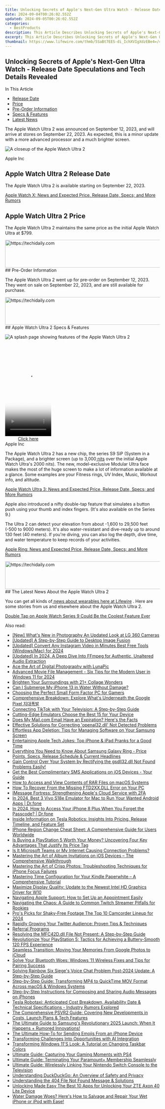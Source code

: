 ```yaml
---
title: Unlocking Secrets of Apple's Next-Gen Ultra Watch - Release Date Speculations and Tech Details Revealed
date: 2024-09-04T00:26:02.552Z
updated: 2024-09-05T00:26:02.552Z
categories:
  - BestProducts
description: This Article Describes Unlocking Secrets of Apple's Next-Gen Ultra Watch - Release Date Speculations and Tech Details Revealed
excerpt: This Article Describes Unlocking Secrets of Apple's Next-Gen Ultra Watch - Release Date Speculations and Tech Details Revealed
thumbnail: https://www.lifewire.com/thmb/5SaBt7EES-di_IchXVIgXdzEBe4=/400x300/filters:no_upscale():max_bytes(150000):strip_icc():format(webp)/Apple-Watch-Ultra-2-09592df03cf54f4092c9bb29fda96395.jpg
---
```


## Unlocking Secrets of Apple's Next-Gen Ultra Watch - Release Date Speculations and Tech Details Revealed

 In This Article 

* [ Release Date ](https://www.lifewire.com/#toc-apple-watch-ultra-2-release-date)
* [ Price ](https://www.lifewire.com/#toc-apple-watch-ultra-2-price)
* [ Pre-Order Information ](https://www.lifewire.com/#toc-pre-order-information)
* [ Specs & Features ](https://www.lifewire.com/#toc-apple-watch-ultra-2-specs--features)
* [ Latest News ](https://www.lifewire.com/#toc-the-latest-news-about-the-apple-watch-ultra-2)

 The Apple Watch Ultra 2 was announced on September 12, 2023, and will arrive at stores on September 22, 2023\. As expected, this is a minor update with a more advanced processor and a much brighter screen.  

![A closeup of the Apple Watch Ultra 2](https://www.lifewire.com/thmb/zrBe-Hwizaud_wWm3aXI7Bhc49c=/960x0/filters:no_upscale():max_bytes(200000):strip_icc():format(webp)/Apple-Watch-Ultra-2-bottom-230912-cc6598583f8142a88d2fe340be8e1f29.jpg) 

Apple Inc

##  Apple Watch Ultra 2 Release Date 

 The Apple Watch Ultra 2 is available starting on September 22, 2023.

[  Apple Watch X: News and Expected Price, Release Date, Specs; and More Rumors ](https://www.lifewire.com/apple-watch-x-8599171) 

## Apple Watch Ultra 2 Price 

 The Apple Watch Ultra 2 maintains the same price as the initial Apple Watch Ultra at $799.

<!-- affiliate ads begin -->
<a href="https://homestyler.sjv.io/c/5597632/1943647/22993" target="_top" id="1943647">
  <img src="//a.impactradius-go.com/display-ad/22993-1943647" border="0" alt="https://techidaily.com" width="728" height="90"/>
</a>
<img height="0" width="0" src="https://homestyler.sjv.io/i/5597632/1943647/22993" style="position:absolute;visibility:hidden;" border="0" />
<!-- affiliate ads end -->
## Pre-Order Information 

 The Apple Watch Ultra 2 went up for pre-order on September 12, 2023\. They went on sale on September 22, 2023, and are still available for purchase.

<!-- affiliate ads begin -->
<a href="https://aligracehair.sjv.io/c/5597632/2036501/19272" target="_top" id="2036501">
  <img src="//a.impactradius-go.com/display-ad/19272-2036501" border="0" alt="https://techidaily.com" width="728" height="90"/>
</a>
<img height="0" width="0" src="https://aligracehair.sjv.io/i/5597632/2036501/19272" style="position:absolute;visibility:hidden;" border="0" />
<!-- affiliate ads end -->
##  Apple Watch Ultra 2 Specs & Features 

![A splash page showing features of the Apple Watch Ultra 2](https://www.lifewire.com/thmb/J2xnVmBHKvmzexJJUg74cqKKpSU=/960x0/filters:no_upscale():max_bytes(200000):strip_icc():format(webp)/AppleWatchUltra2Splash-f9b010008d894bc794787c351d684285.jpg) 

<!-- affiliate ads begin -->
<span id="1770526">
					<video width="150" height="300" style="cursor:pointer"
           poster="//a.impactradius-go.com/display-clicktoplayimage/1770526.png"
           onclick="if(!this.playClicked){this.play();this.setAttribute('controls',true);this.playClicked=true;}">
	   <source src="//a.impactradius-go.com/display-ad/20702-1770526">
	   <img src="//a.impactradius-go.com/display-clicktoplayimage/1770526.png" style="border: none; height: 100%; width: 100%; object-fit: contain">
	</video>
	<div style="width:150px;text-align:center"><a href="javascript:window.open(decodeURIComponent('https%3A%2F%2Ftokenmetrics.sjv.io%2Fc%2F5597632%2F1770526%2F20702'), '_blank');void(0);">Click here</a></div>
</span>
<img height="0" width="0" src="https://imp.pxf.io/i/5597632/1770526/20702" style="position:absolute;visibility:hidden;" border="0" />
<!-- affiliate ads end -->
Apple Inc

 The Apple Watch Ultra 2 has a new chip, the series S9 SiP (System in a Package), and a brighter screen (up to 3,000[ nits](https://www.lifewire.com/understanding-nits-lumens-brightness-4125499) over the initial Apple Watch Ultra's 2000 nits). The new, model-exclusive Modular Ultra face makes the most of the huge screen to make a lot of information available at a glance. Some examples are your Fitness rings, UV Index, Music, Workout info, and altitude.

[  Apple Watch Ultra 3: News and Expected Price, Release Date, Specs; and More Rumors ](https://www.lifewire.com/apple-watch-ultra-3-8575877) 

 Apple also introduced a nifty double-tap feature that simulates a button push using your thumb and index fingers. (It's also available on the Series 9.)

 The Ultra 2 can detect your elevation from about -1,600 to 29,500 feet (-500 to 9000 meters). It's also water-resistant and dive-ready up to around 130 feet (40 meters). If you're diving, you can also log the depth, dive time, and water temperature to keep records of your activities.

[  Apple Ring: News and Expected Price, Release Date, Specs; and More Rumors ](https://www.lifewire.com/apple-ring-8600803) 

<!-- affiliate ads begin -->
<a href="https://aligracehair.sjv.io/c/5597632/1918684/19272" target="_top" id="1918684">
  <img src="//a.impactradius-go.com/display-ad/19272-1918684" border="0" alt="https://techidaily.com" width="728" height="90"/>
</a>
<img height="0" width="0" src="https://aligracehair.sjv.io/i/5597632/1918684/19272" style="position:absolute;visibility:hidden;" border="0" />
<!-- affiliate ads end -->
##  The Latest News About the Apple Watch Ultra 2 

 You can get all kinds of[ news about wearables here at Lifewire](https://www.lifewire.com/smart-watches-and-wearables-4781531) . Here are some stories from us and elsewhere about the Apple Watch Ultra 2.

[  Double Tap on Apple Watch Series 9 Could Be the Coolest Feature Ever ](https://www.lifewire.com/apple-watch-series-9-confirmed-7968679) 

<ins class="adsbygoogle"
     style="display:block"
     data-ad-format="autorelaxed"
     data-ad-client="ca-pub-7571918770474297"
     data-ad-slot="1223367746"></ins>



<ins class="adsbygoogle"
     style="display:block"
     data-ad-client="ca-pub-7571918770474297"
     data-ad-slot="8358498916"
     data-ad-format="auto"
     data-full-width-responsive="true"></ins>

<span class="atpl-alsoreadstyle">Also read:</span>
<div><ul>
<li><a href="https://fox-info.techidaily.com/new-whats-new-in-photography-an-updated-look-at-lg-360-cameras/"><u>[New] What's New in Photography  An Updated Look at LG 360 Cameras</u></a></li>
<li><a href="https://extra-information.techidaily.com/updated-a-step-by-step-guide-to-desktop-image-fusion/"><u>[Updated] A Step-by-Step Guide to Desktop Image Fusion</u></a></li>
<li><a href="https://instagram-video-recordings.techidaily.com/updated-convert-any-instagram-video-in-minutes-best-free-tools-windowsmac-for-2024/"><u>[Updated] Convert Any Instagram Video in Minutes  Best Free Tools (Windows/Mac) for 2024</u></a></li>
<li><a href="https://fox-direct.techidaily.com/updated-in-2024-a-deep-dive-into-ffmpeg-for-authentic-unaltered-audio-extraction/"><u>[Updated] In 2024, A Deep Dive Into FFmpeg for Authentic, Unaltered Audio Extraction</u></a></li>
<li><a href="https://extra-hints.techidaily.com/ace-the-art-of-digital-photography-with-lunapic/"><u>Ace the Art of Digital Photography with LunaPic</u></a></li>
<li><a href="https://on-screen-recording.techidaily.com/advanced-movie-file-management-six-tips-for-the-modern-user-in-windows-11-for-2024/"><u>Advanced Movie File Management - Six Tips for the Modern User in Windows 11 for 2024</u></a></li>
<li><a href="https://article-tips.techidaily.com/brighten-your-surroundings-with-21plus-collage-wonders/"><u>Brighten Your Surroundings with 21+ Collage Wonders</u></a></li>
<li><a href="https://techno-recovery.techidaily.com/can-i-submerge-my-iphone-13-in-water-without-damage/"><u>Can I Submerge My iPhone 13 in Water Without Damage?</u></a></li>
<li><a href="https://techno-recovery.techidaily.com/choosing-the-perfect-small-form-factor-pc-for-gamers/"><u>Choosing the Perfect Small Form Factor PC for Gamers</u></a></li>
<li><a href="https://hardware-tips.techidaily.com/comprehensive-breakdown-explore-whats-underneath-the-google-pixel/"><u>Comprehensive Breakdown: Explore What's Underneath the Google Pixel 지대폭발</u></a></li>
<li><a href="https://techno-recovery.techidaily.com/connecting-tiktok-with-your-television-a-step-by-step-guide/"><u>Connecting TikTok with Your Television: A Step-by-Step Guide</u></a></li>
<li><a href="https://screen-recording.techidaily.com/cutting-edge-emulators-choose-the-best-15-for-your-device/"><u>Cutting-Edge Emulators  Choose the Best 15 for Your Device</u></a></li>
<li><a href="https://techno-recovery.techidaily.com/does-my-mailcom-email-have-an-expiration-heres-the-facts/"><u>Does My Mail.com Email Have an Expiration? Here's the Facts</u></a></li>
<li><a href="https://techno-recovery.techidaily.com/1722872882720-effective-solutions-for-correcting-openal32dll-not-detected-problems/"><u>Effective Solutions for Correcting 'openal32.dll' Not Detected Problems</u></a></li>
<li><a href="https://techno-recovery.techidaily.com/effortless-app-deletion-tips-for-managing-software-on-your-samsung-screen/"><u>Effortless App Deletion: Tips for Managing Software on Your Samsung Screen</u></a></li>
<li><a href="https://techno-recovery.techidaily.com/entertaining-apple-tech-jokes-top-iphone-and-ipad-pranks-for-a-good-time/"><u>Entertaining Apple Tech Jokes: Top iPhone & iPad Pranks for a Good Time</u></a></li>
<li><a href="https://techno-recovery.techidaily.com/everything-you-need-to-know-about-samsung-galaxy-ring-price-points-specs-release-schedule-and-current-headlines/"><u>Everything You Need to Know About Samsung Galaxy Ring - Price Points, Specs, Release Schedule & Current Headlines</u></a></li>
<li><a href="https://techno-recovery.techidaily.com/1722886495520-gain-control-over-your-system-by-rectifying-the-gsdll32dll-not-found-problems-easily/"><u>Gain Control Over Your System by Rectifying the gsdll32.dll Not Found Problems Easily!</u></a></li>
<li><a href="https://techno-recovery.techidaily.com/get-the-best-complimentary-sms-applications-on-ios-devices-your-guide/"><u>Get the Best Complimentary SMS Applications on iOS Devices - Your Guide</u></a></li>
<li><a href="https://techno-recovery.techidaily.com/how-to-access-and-view-contents-of-rar-files-on-macos-systems/"><u>How to Access and View Contents of RAR Files on macOS Systems</u></a></li>
<li><a href="https://techno-recovery.techidaily.com/how-to-recover-from-the-missing-ftd2xxdll-error-on-your-pc/"><u>How To Recover From the Missing FTD2XX.DLL Error on Your PC</u></a></li>
<li><a href="https://techno-recovery.techidaily.com/imessage-fortress-strengthening-apples-cloud-service-with-2fa/"><u>IMessage Fortress: Strengthening Apple's Cloud Service with 2FA</u></a></li>
<li><a href="https://screen-mirror.techidaily.com/in-2024-best-3-vivo-s18e-emulator-for-mac-to-run-your-wanted-android-apps-drfone-by-drfone-android/"><u>In 2024, Best 3 Vivo S18e Emulator for Mac to Run Your Wanted Android Apps | Dr.fone</u></a></li>
<li><a href="https://iphone-unlock.techidaily.com/in-2024-how-to-access-your-iphone-8-plus-when-you-forget-the-passcode-drfone-by-drfone-ios/"><u>In 2024, How to Access Your iPhone 8 Plus When You Forget the Passcode? | Dr.fone</u></a></li>
<li><a href="https://techno-recovery.techidaily.com/inside-information-on-tesla-robotics-insights-into-pricing-release-timeline-and-feature-set/"><u>Inside Information on Tesla Robotics: Insights Into Pricing, Release Timeline, and Feature Set</u></a></li>
<li><a href="https://techno-recovery.techidaily.com/iphone-region-change-cheat-sheet-a-comprehensive-guide-for-users-worldwide/"><u>IPhone Region Change Cheat Sheet: A Comprehensive Guide for Users Worldwide</u></a></li>
<li><a href="https://techno-recovery.techidaily.com/is-buying-a-playstation-5-worth-your-money-uncovering-four-key-advantages-that-justify-its-price-tag/"><u>Is Buying a PlayStation 5 Worth Your Money? Uncovering Four Key Advantages That Justify Its Price Tag</u></a></li>
<li><a href="https://techno-recovery.techidaily.com/is-it-microsoft-teams-or-my-internet-causing-connection-problems/"><u>Is It Microsoft Teams or My Internet Causing Connection Problems?</u></a></li>
<li><a href="https://techno-recovery.techidaily.com/mastering-the-art-of-album-invitations-on-ios-devices-the-comprehensive-walkthrough/"><u>Mastering the Art of Album Invitations on iOS Devices – The Comprehensive Walkthrough</u></a></li>
<li><a href="https://techno-recovery.techidaily.com/mastering-the-art-of-crisp-photos-troubleshooting-techniques-for-iphone-focus-failures/"><u>Mastering the Art of Crisp Photos: Troubleshooting Techniques for iPhone Focus Failures</u></a></li>
<li><a href="https://techno-recovery.techidaily.com/mastering-time-configuration-for-your-kindle-paperwhite-a-comprehensive-tutorial/"><u>Mastering Time Configuration for Your Kindle Paperwhite – A Comprehensive Tutorial</u></a></li>
<li><a href="https://network-issues.techidaily.com/maximize-display-quality-update-to-the-newest-intel-hd-graphics-driver-for-w10/"><u>Maximize Display Quality: Update to the Newest Intel HD Graphics Driver for W10</u></a></li>
<li><a href="https://techno-recovery.techidaily.com/navigating-apple-support-how-to-set-up-an-appointment-easily/"><u>Navigating Apple Support: How to Set Up an Appointment Easily</u></a></li>
<li><a href="https://techno-recovery.techidaily.com/navigating-the-chaos-a-guide-to-common-twitch-streamer-pitfalls-for-rookies/"><u>Navigating the Chaos: A Guide to Common Twitch Streamer Pitfalls for Rookies</u></a></li>
<li><a href="https://extra-guidance.techidaily.com/pros-picks-for-shaky-free-footage-the-top-10-camcorder-lineup-for-2024/"><u>Pro's Picks for Shaky-Free Footage  The Top 10 Camcorder Lineup for 2024</u></a></li>
<li><a href="https://techno-recovery.techidaily.com/rapidly-growing-your-twitter-audience-proven-tips-and-techniques/"><u>Rapidly Growing Your Twitter Audience: Proven Tips & Techniques</u></a></li>
<li><a href="https://techno-recovery.techidaily.com/referral-programs/"><u>Referral Programs</u></a></li>
<li><a href="https://techno-recovery.techidaily.com/resolving-the-mfc42ddll-file-not-present-a-step-by-step-guide/"><u>Resolving the MFC42D.dll File Not Present: A Step-by-Step Guide</u></a></li>
<li><a href="https://techno-recovery.techidaily.com/revolutionize-your-playstation-5-tactics-for-achieving-a-buttery-smooth-120-fps-experience/"><u>Revolutionize Your PlayStation 5: Tactics for Achieving a Buttery-Smooth 120 FPS Experience</u></a></li>
<li><a href="https://techno-recovery.techidaily.com/seamless-transition-moving-your-memories-from-google-photos-to-icloud/"><u>Seamless Transition: Moving Your Memories From Google Photos to iCloud</u></a></li>
<li><a href="https://common-error.techidaily.com/solve-your-bluetooth-woes-windows-11-wireless-fixes-and-tips-for-pairing-success/"><u>Solve Your Bluetooth Woes: Windows ˈ11 Wireless Fixes and Tips for Pairing Success</u></a></li>
<li><a href="https://sound-issues.techidaily.com/solving-rainbow-six-sieges-voice-chat-problem-post-2024-update-a-step-by-step-guide/"><u>Solving Rainbow Six Siege's Voice Chat Problem Post-2024 Update: A Step-by-Step Guide</u></a></li>
<li><a href="https://tech-revival.techidaily.com/step-by-step-guide-transforming-mp4-to-quicktime-mov-format-across-macos-and-windows-systems/"><u>Step-by-Step Guide: Transforming MP4 to QuickTime MOV Format Across macOS & Windows Systems</u></a></li>
<li><a href="https://techno-recovery.techidaily.com/step-by-step-instructions-for-composing-and-sharing-audio-messages-on-iphones/"><u>Step-by-Step Instructions for Composing and Sharing Audio Messages on iPhones</u></a></li>
<li><a href="https://techno-recovery.techidaily.com/tesla-robotaxi-anticipated-cost-breakdown-availability-date-and-technical-specifications-industry-rumors-explored/"><u>Tesla Robotaxi: Anticipated Cost Breakdown, Availability Date & Technical Specifications - Industry Rumors Explored</u></a></li>
<li><a href="https://techno-recovery.techidaily.com/the-comprehensive-psvr2-guide-covering-new-developments-in-costs-launch-plans-and-tech-features/"><u>The Comprehensive PSVR2 Guide: Covering New Developments in Costs, Launch Plans & Tech Features</u></a></li>
<li><a href="https://techno-recovery.techidaily.com/1722865665677-the-ultimate-guide-to-samsungs-revolutionary-2025-launch-when-it-happens-plus-rumored-innovations/"><u>The Ultimate Guide to Samsung's Revolutionary 2025 Launch: When It Happens + Rumored Innovations!</u></a></li>
<li><a href="https://techno-recovery.techidaily.com/the-ultimate-how-to-for-sending-emojis-from-an-iphone-device/"><u>The Ultimate How-To for Sending Emojis From an iPhone Device</u></a></li>
<li><a href="https://tech-revival.techidaily.com/transforming-challenges-into-opportunities-with-ai-integration/"><u>Transforming Challenges Into Opportunities with AI Integration</u></a></li>
<li><a href="https://techno-recovery.techidaily.com/transforming-windows-11s-look-a-tutorial-on-changing-taskbar-colors/"><u>Transforming Windows 11'S Look: A Tutorial on Changing Taskbar Colors</u></a></li>
<li><a href="https://techno-recovery.techidaily.com/ultimate-guide-capturing-your-gaming-moments-with-ps4/"><u>Ultimate Guide: Capturing Your Gaming Moments with PS4</u></a></li>
<li><a href="https://techno-recovery.techidaily.com/ultimate-guide-terminating-your-paramountplus-membership-seamlessly/"><u>Ultimate Guide: Terminating Your Paramount+ Membership Seamlessly</u></a></li>
<li><a href="https://techno-recovery.techidaily.com/ultimate-guide-wirelessly-linking-your-nintendo-switch-console-to-the-television/"><u>Ultimate Guide: Wirelessly Linking Your Nintendo Switch Console to the Television</u></a></li>
<li><a href="https://techno-recovery.techidaily.com/understanding-duckduckgo-an-overview-of-safety-and-privacy/"><u>Understanding DuckDuckGo: An Overview of Safety and Privacy</u></a></li>
<li><a href="https://techno-recovery.techidaily.com/understanding-the-404-file-not-found-message-and-solutions/"><u>Understanding the 404 File Not Found Message & Solutions</u></a></li>
<li><a href="https://unlock-android.techidaily.com/unlocking-made-easy-the-best-10-apps-for-unlocking-your-zte-axon-40-lite-device-by-drfone-android/"><u>Unlocking Made Easy The Best 10 Apps for Unlocking Your ZTE Axon 40 Lite Device</u></a></li>
<li><a href="https://techno-recovery.techidaily.com/1722898634923-water-damage-woes-heres-how-to-salvage-and-repair-your-wet-iphone-or-ipod-with-ease/"><u>Water Damage Woes? Here's How to Salvage and Repair Your Wet iPhone or iPod with Ease!</u></a></li>
</ul></div>
